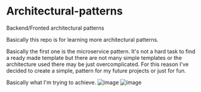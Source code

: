 # Architectural-patterns
Backend/Fronted architectural patterns


Basically this repo is for learning more architectural patterns.

Basically the first one is the microservice pattern. It's not a hard task to find a ready made template but there are not many simple templates or the architecture used
there may be just overcomplicated. For this reason I've decided to create a simple, pattern for my future projects or just for fun.

Basically what I'm trying to achieve.
![image](https://user-images.githubusercontent.com/56559419/163268617-32334780-3c58-43d5-8fc2-eddc87ee00f9.png)
![image](https://user-images.githubusercontent.com/56559419/163268646-55766382-3699-4ebc-bfca-6a8b4959990d.png)
